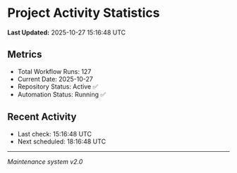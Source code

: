 # Project Activity Statistics

**Last Updated:** 2025-10-27 15:16:48 UTC

## Metrics
- Total Workflow Runs: 127
- Current Date: 2025-10-27
- Repository Status: Active ✅
- Automation Status: Running ✅

## Recent Activity
- Last check: 15:16:48 UTC
- Next scheduled: 18:16:48 UTC

---
*Maintenance system v2.0*
